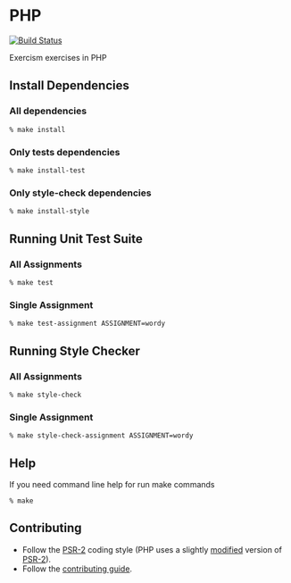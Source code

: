 # PHP

[![Build Status](https://travis-ci.org/exercism/php.svg?branch=master)](https://travis-ci.org/exercism/php)

Exercism exercises in PHP

## Install Dependencies

### All dependencies

	% make install

### Only tests dependencies

	% make install-test

### Only style-check dependencies

	% make install-style

## Running Unit Test Suite

### All Assignments

    % make test

### Single Assignment

    % make test-assignment ASSIGNMENT=wordy

## Running Style Checker

### All Assignments

    % make style-check

### Single Assignment

    % make style-check-assignment ASSIGNMENT=wordy

## Help
If you need command line help for run make commands

	% make

## Contributing

- Follow the [PSR-2] coding style (PHP uses a slightly [modified] version of [PSR-2]).
- Follow the [contributing guide].



[PSR-2]: http://www.php-fig.org/psr/psr-2
[contributing guide]: https://github.com/exercism/x-api/blob/master/CONTRIBUTING.md#the-exercise-data
[@group annotation]: http://phpunit.de/manual/4.1/en/appendixes.annotations.html#appendixes.annotations.group
[modified]: phpcs-php.xml

